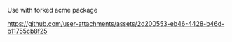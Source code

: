 Use with forked acme package


https://github.com/user-attachments/assets/2d200553-eb46-4428-b46d-b11755cb8f25

